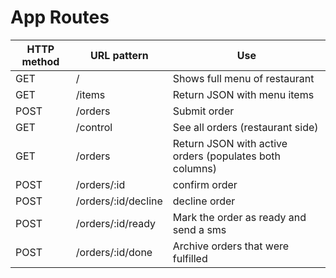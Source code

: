 # App Routes

| HTTP method | URL pattern | Use |
|---|---|---|
| GET   | /                   | Shows full menu of restaurant |
| GET   | /items              | Return JSON with menu items |
| POST  | /orders             | Submit order |
| GET   | /control            | See all orders (restaurant side) |
| GET   | /orders             | Return JSON with active orders (populates both columns) | 
| POST  | /orders/:id         | confirm order |
| POST  | /orders/:id/decline | decline order |
| POST  | /orders/:id/ready   | Mark the order as ready and send a sms |
| POST  | /orders/:id/done    | Archive orders that were fulfilled |

